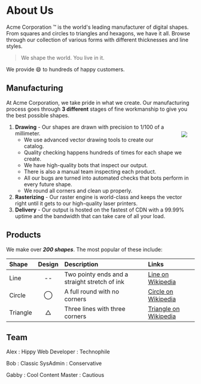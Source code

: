 # About Us
Acme Corporation &trade; is the world's leading manufacturer of digital shapes. From squares and circles to triangles and hexagons, we have it all. Browse through our collection of various forms with different thicknesses and line styles.

> We shape the world. You live in it.

We provide :smile: to hundreds of happy customers.

## Manufacturing

At Acme Corporation, we take pride in what we create. Our manufacturing process goes through __3 different__ stages of fine workmanship to give you the best possible shapes.

<img style="float:right; margin: 20px;" src="/image/draw.jpg">

1) __Drawing__ - Our shapes are drawn with precision to 1/100 of a millimeter.
    * We use advanced vector drawing tools to create our catalog. 
    * Quality checking happens hundreds of times for each shape we create.
    * We have high-quality bots that inspect our output.
    * There is also a manual team inspecting each product.
    * All our bugs are turned into automated checks that bots perform in every future shape.
    * We round all corners and clean up properly.
2) __Rasterizing__ - Our raster engine is world-class and keeps the vector right until it gets to our high-quality laser printers.
3) __Delivery__ - Our output is hosted on the fastest of CDN with a 99.99% uptime and the bandwidth that can take care of all your load.

## Products

We make over __*200 shapes*__. The most popular of these include:

| Shape    | Design    | Description | Links
|   :-----  |  :-:      | :--         | :--
| Line     | --        | Two pointy ends and a straight stretch of ink | [Line on Wikipedia](https://enwikipedia.org/wiki/Line_(geometry))
| Circle   | &#8413;   | A full round with no corners                 | [Circle on Wikipedia](https://en.wikipedia.org/wiki/Circle)
| Triangle | &#9651;   | Three lines with three corners               | [Triangle on Wikipedia](https://en.wikipedia.org/wiki/Triangle)

## Team

Alex
: Hippy Web Developer
: Technophile

Bob
: Classic SysAdmin
: Conservative

Gabby
: Cool Content Master
: Cautious